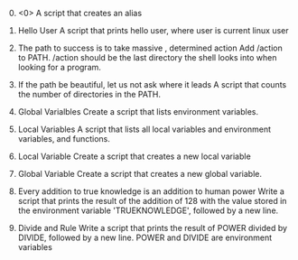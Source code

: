0. <0>
A script that creates an alias

1. Hello User
A script that prints hello user, where user is current linux user

2. The path to success is to take massive , determined action
Add /action to PATH. /action should be the last directory the shell looks into when looking for a program.

3. If the path be beautiful, let us not ask where it leads
A script that counts the number of directories in the PATH.


4. Global Varialbles
Create a script that lists environment variables.

5. Local Variables
A script that lists all local variables and environment variables, and functions.

6. Local Variable
Create a script that creates a new local variable

7. Global Variable
Create a script that creates a new global variable.

8.  Every addition to true knowledge is an addition to human power
Write a script that prints the result of the addition of 128 with the value stored in the environment variable 'TRUEKNOWLEDGE', followed by a new line.

9. Divide and Rule
Write a script that prints the result of POWER divided by DIVIDE, followed by a new line. POWER and DIVIDE are environment variables

